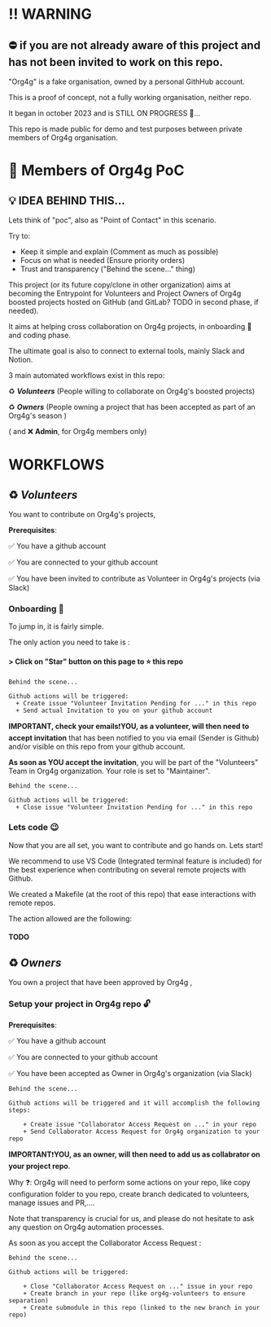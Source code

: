
# :bangbang: WARNING 
## :no_entry: if you are not already aware of this project and has not been invited to work on this repo.

"Org4g" is a fake organisation, owned by a personal GithHub account.

This is a proof of concept, not a fully working organisation, neither repo.

It began in october 2023 and is STILL ON PROGRESS :construction_worker:...

This repo is made public for demo and test purposes between private members of Org4g organisation.




# :wave: Members of Org4g PoC


## :bulb: IDEA BEHIND THIS...

Lets think of "poc", also as "Point of Contact" in this scenario.

Try to:
+ Keep it simple and explain (Comment as much as possible)
+ Focus on what is needed (Ensure priority orders)
+ Trust and transparency ("Behind the scene..." thing)

This project (or its future copy/clone in other organization) aims at becoming the Entrypoint for Volunteers and Project Owners of Org4g boosted projects hosted on GitHub (and GitLab? TODO in second phase, if needed).

It aims at helping cross collaboration on Org4g projects, in onboarding :rocket: and coding phase.

The ultimate goal is also to connect to external tools, mainly Slack and Notion.

3 main automated workflows exist in this repo:

 :recycle: ***Volunteers*** (People willing to collaborate on Org4g's boosted projects)

 :recycle: ***Owners*** (People owning a project that has been accepted as part of an Org4g's season )  

 ( and :x: **Admin**, for Org4g members only)


# **WORKFLOWS**


## :recycle: ***Volunteers***

You want to contribute on Org4g's projects,

**Prerequisites**:

:white_check_mark: You have a github account

:white_check_mark: You are connected to your github account

:white_check_mark: You have been invited to contribute as Volunteer in Org4g's projects (via Slack)

### Onboarding :rocket: 
To jump in, it is fairly simple.

The only action you need to take is : 
 
#### > **Click on "Star" button on this page to :star: this repo**

     
    Behind the scene... 

    Github actions will be triggered:
      + Create issue "Volunteer Invitation Pending for ..." in this repo
      + Send actual Invitation to you on your github account
    
    
**IMPORTANT, check your emails**:exclamation:**YOU, as a volunteer, will then need to accept invitation** that has been notified to you via email (Sender is Github) and/or visible on this repo from your github account.

**As soon as YOU accept the invitation**, you will be part of the "Volunteers" Team in Org4g organization. Your role is set to "Maintainer".

 
    Behind the scene... 

    Github actions will be triggered:
      + Close issue "Volunteer Invitation Pending for ..." in this repo
    


### Lets code :wink: 

Now that you are all set, you want to contribute and go hands on. Lets start!

We recommend to use VS Code (Integrated terminal feature is included) for the best experience when contributing on several remote projects with Github.

We created a Makefile (at the root of this repo) that ease interactions with remote repos.

The action allowed are the following:
#### TODO


## :recycle: ***Owners*** 

You own a project that have been approved by Org4g ,

### Setup your project in Org4g repo :unlock: 
**Prerequisites**:

:white_check_mark: You have a github account

:white_check_mark: You are connected to your github account

:white_check_mark: You have been accepted as Owner in Org4g's organization (via Slack)



    Behind the scene... 

    Github actions will be triggered and it will accomplish the following steps:

        + Create issue "Collaborator Access Request on ..." in your repo
        + Send Collaborator Access Request for Org4g organization to your repo 


**IMPORTANT**:exclamation:**YOU, as an owner, will then need to add us as collabrator on your project repo**.

Why :question:: Org4g will need to perform some actions on your repo, like copy configuration folder to you repo, create branch dedicated to volunteers, manage issues and PR,....

Note that transparency is crucial for us, and please do not hesitate to ask any question on Org4g automation processes.

As soon as you accept the Collaborator Access Request :

    Behind the scene... 

    Github actions will be triggered:

        + Close "Collaborator Access Request on ..." issue in your repo
        + Create branch in your repo (like org4g-volunteers to ensure separation)
        + Create submodule in this repo (linked to the new branch in your repo) 



 

